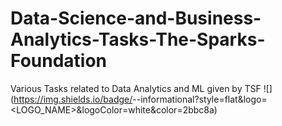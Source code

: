 # Data-Science-and-Business-Analytics-Tasks-The-Sparks-Foundation
Various Tasks related to Data Analytics and ML given by TSF
![](https://img.shields.io/badge/<Author>-<Shubhang Shukla>-informational?style=flat&logo=<LOGO_NAME>&logoColor=white&color=2bbc8a)

